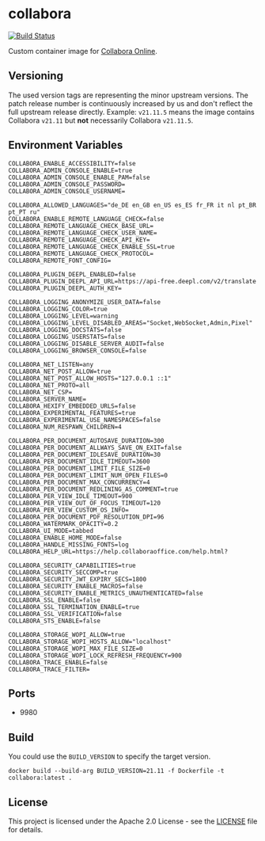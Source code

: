 # collabora

[![Build Status](https://drone.owncloud.com/api/badges/owncloud-ops/collabora/status.svg)](https://drone.owncloud.com/owncloud-ops/collabora)

Custom container image for [Collabora Online](https://www.collaboraoffice.com/de/collabora-online/).

## Versioning

The used version tags are representing the minor upstream versions. The patch release number is continuously increased by us and don't reflect the full upstream release directly. Example: `v21.11.5` means the image contains Collabora `v21.11` but **not** necessarily Collabora `v21.11.5`.

## Environment Variables

```Shell
COLLABORA_ENABLE_ACCESSIBILITY=false
COLLABORA_ADMIN_CONSOLE_ENABLE=true
COLLABORA_ADMIN_CONSOLE_ENABLE_PAM=false
COLLABORA_ADMIN_CONSOLE_PASSWORD=
COLLABORA_ADMIN_CONSOLE_USERNAME=

COLLABORA_ALLOWED_LANGUAGES="de_DE en_GB en_US es_ES fr_FR it nl pt_BR pt_PT ru"
COLLABORA_ENABLE_REMOTE_LANGUAGE_CHECK=false
COLLABORA_REMOTE_LANGUAGE_CHECK_BASE_URL=
COLLABORA_REMOTE_LANGUAGE_CHECK_USER_NAME=
COLLABORA_REMOTE_LANGUAGE_CHECK_API_KEY=
COLLABORA_REMOTE_LANGUAGE_CHECK_ENABLE_SSL=true
COLLABORA_REMOTE_LANGUAGE_CHECK_PROTOCOL=
COLLABORA_REMOTE_FONT_CONFIG=

COLLABORA_PLUGIN_DEEPL_ENABLED=false
COLLABORA_PLUGIN_DEEPL_API_URL=https://api-free.deepl.com/v2/translate
COLLABORA_PLUGIN_DEEPL_AUTH_KEY=

COLLABORA_LOGGING_ANONYMIZE_USER_DATA=false
COLLABORA_LOGGING_COLOR=true
COLLABORA_LOGGING_LEVEL=warning
COLLABORA_LOGGING_LEVEL_DISABLED_AREAS="Socket,WebSocket,Admin,Pixel"
COLLABORA_LOGGING_DOCSTATS=false
COLLABORA_LOGGING_USERSTATS=false
COLLABORA_LOGGING_DISABLE_SERVER_AUDIT=false
COLLABORA_LOGGING_BROWSER_CONSOLE=false

COLLABORA_NET_LISTEN=any
COLLABORA_NET_POST_ALLOW=true
COLLABORA_NET_POST_ALLOW_HOSTS="127.0.0.1 ::1"
COLLABORA_NET_PROTO=all
COLLABORA_NET_CSP=
COLLABORA_SERVER_NAME=
COLLABORA_HEXIFY_EMBEDDED_URLS=false
COLLABORA_EXPERIMENTAL_FEATURES=true
COLLABORA_EXPERIMENTAL_USE_NAMESPACES=false
COLLABORA_NUM_RESPAWN_CHILDREN=4

COLLABORA_PER_DOCUMENT_AUTOSAVE_DURATION=300
COLLABORA_PER_DOCUMENT_ALLWAYS_SAVE_ON_EXIT=false
COLLABORA_PER_DOCUMENT_IDLESAVE_DURATION=30
COLLABORA_PER_DOCUMENT_IDLE_TIMEOUT=3600
COLLABORA_PER_DOCUMENT_LIMIT_FILE_SIZE=0
COLLABORA_PER_DOCUMENT_LIMIT_NUM_OPEN_FILES=0
COLLABORA_PER_DOCUMENT_MAX_CONCURRENCY=4
COLLABORA_PER_DOCUMENT_REDLINING_AS_COMMENT=true
COLLABORA_PER_VIEW_IDLE_TIMEOUT=900
COLLABORA_PER_VIEW_OUT_OF_FOCUS_TIMEOUT=120
COLLABORA_PER_VIEW_CUSTOM_OS_INFO=
COLLABORA_PER_DOCUMENT_PDF_RESOLUTION_DPI=96
COLLABORA_WATERMARK_OPACITY=0.2
COLLABORA_UI_MODE=tabbed
COLLABORA_ENABLE_HOME_MODE=false
COLLABORA_HANDLE_MISSING_FONTS=log
COLLABORA_HELP_URL=https://help.collaboraoffice.com/help.html?

COLLABORA_SECURITY_CAPABILITIES=true
COLLABORA_SECURITY_SECCOMP=true
COLLABORA_SECURITY_JWT_EXPIRY_SECS=1800
COLLABORA_SECURITY_ENABLE_MACROS=false
COLLABORA_SECURITY_ENABLE_METRICS_UNAUTHENTICATED=false
COLLABORA_SSL_ENABLE=false
COLLABORA_SSL_TERMINATION_ENABLE=true
COLLABORA_SSL_VERIFICATION=false
COLLABORA_STS_ENABLE=false

COLLABORA_STORAGE_WOPI_ALLOW=true
COLLABORA_STORAGE_WOPI_HOSTS_ALLOW="localhost"
COLLABORA_STORAGE_WOPI_MAX_FILE_SIZE=0
COLLABORA_STORAGE_WOPI_LOCK_REFRESH_FREQUENCY=900
COLLABORA_TRACE_ENABLE=false
COLLABORA_TRACE_FILTER=
```

## Ports

- 9980

## Build

You could use the `BUILD_VERSION` to specify the target version.

```Shell
docker build --build-arg BUILD_VERSION=21.11 -f Dockerfile -t collabora:latest .
```

## License

This project is licensed under the Apache 2.0 License - see the [LICENSE](https://github.com/owncloud-ops/collabora/blob/main/LICENSE) file for details.
